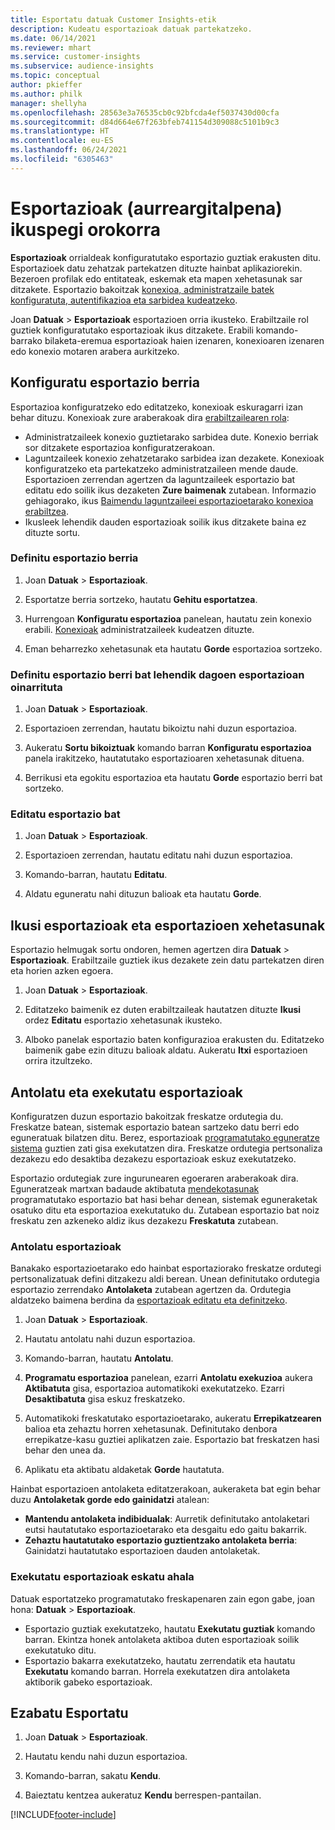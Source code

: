 ```yaml
---
title: Esportatu datuak Customer Insights-etik
description: Kudeatu esportazioak datuak partekatzeko.
ms.date: 06/14/2021
ms.reviewer: mhart
ms.service: customer-insights
ms.subservice: audience-insights
ms.topic: conceptual
author: pkieffer
ms.author: philk
manager: shellyha
ms.openlocfilehash: 28563e3a76535cb0c92bfcda4ef5037430d00cfa
ms.sourcegitcommit: d84d664e67f263bfeb741154d309088c5101b9c3
ms.translationtype: HT
ms.contentlocale: eu-ES
ms.lasthandoff: 06/24/2021
ms.locfileid: "6305463"
---
```

# <a name="exports-preview-overview"></a>Esportazioak (aurreargitalpena) ikuspegi orokorra

**Esportazioak** orrialdeak konfiguratutako esportazio guztiak erakusten ditu. Esportazioek datu zehatzak partekatzen dituzte hainbat aplikaziorekin. Bezeroen profilak edo entitateak, eskemak eta mapen xehetasunak sar ditzakete. Esportazio bakoitzak [konexioa, administratzaile batek konfiguratuta, autentifikazioa eta sarbidea kudeatzeko](connections.md).

Joan **Datuak** > **Esportazioak** esportazioen orria ikusteko. Erabiltzaile rol guztiek konfiguratutako esportazioak ikus ditzakete. Erabili komando-barrako bilaketa-eremua esportazioak haien izenaren, konexioaren izenaren edo konexio motaren arabera aurkitzeko.

## <a name="set-up-a-new-export"></a>Konfiguratu esportazio berria

Esportazioa konfiguratzeko edo editatzeko, konexioak eskuragarri izan behar dituzu. Konexioak zure araberakoak dira [erabiltzailearen rola](permissions.md):
- Administratzaileek konexio guztietarako sarbidea dute. Konexio berriak sor ditzakete esportazioa konfiguratzerakoan.
- Laguntzaileek konexio zehatzetarako sarbidea izan dezakete. Konexioak konfiguratzeko eta partekatzeko administratzaileen mende daude. Esportazioen zerrendan agertzen da laguntzaileek esportazio bat editatu edo soilik ikus dezaketen **Zure baimenak** zutabean. Informazio gehiagorako, ikus [Baimendu laguntzaileei esportazioetarako konexioa erabiltzea](connections.md#allow-contributors-to-use-a-connection-for-exports).
- Ikusleek lehendik dauden esportazioak soilik ikus ditzakete baina ez dituzte sortu.

### <a name="define-a-new-export"></a>Definitu esportazio berria

1. Joan **Datuak** > **Esportazioak**.

1. Esportatze berria sortzeko, hautatu **Gehitu esportatzea**.

1. Hurrengoan **Konfiguratu esportazioa** panelean, hautatu zein konexio erabili. [Konexioak](connections.md) administratzaileek kudeatzen dituzte. 

1. Eman beharrezko xehetasunak eta hautatu **Gorde** esportazioa sortzeko.

### <a name="define-a-new-export-based-on-an-existing-export"></a>Definitu esportazio berri bat lehendik dagoen esportazioan oinarrituta

1. Joan **Datuak** > **Esportazioak**.

1. Esportazioen zerrendan, hautatu bikoiztu nahi duzun esportazioa.

1. Aukeratu **Sortu bikoiztuak** komando barran **Konfiguratu esportazioa** panela irakitzeko, hautatutako esportazioaren xehetasunak dituena.

1. Berrikusi eta egokitu esportazioa eta hautatu **Gorde** esportazio berri bat sortzeko.

### <a name="edit-an-export"></a>Editatu esportazio bat

1. Joan **Datuak** > **Esportazioak**.

1. Esportazioen zerrendan, hautatu editatu nahi duzun esportazioa.

1. Komando-barran, hautatu **Editatu**.

1. Aldatu eguneratu nahi dituzun balioak eta hautatu **Gorde**.

## <a name="view-exports-and-export-details"></a>Ikusi esportazioak eta esportazioen xehetasunak

Esportazio helmugak sortu ondoren, hemen agertzen dira **Datuak** > **Esportazioak**. Erabiltzaile guztiek ikus dezakete zein datu partekatzen diren eta horien azken egoera.

1. Joan **Datuak** > **Esportazioak**.

1. Editatzeko baimenik ez duten erabiltzaileak hautatzen dituzte **Ikusi** ordez **Editatu** esportazio xehetasunak ikusteko.

1. Alboko panelak esportazio baten konfigurazioa erakusten du. Editatzeko baimenik gabe ezin dituzu balioak aldatu. Aukeratu **Itxi** esportazioen orrira itzultzeko.

## <a name="schedule-and-run-exports"></a>Antolatu eta exekutatu esportazioak

Konfiguratzen duzun esportazio bakoitzak freskatze ordutegia du. Freskatze batean, sistemak esportazio batean sartzeko datu berri edo eguneratuak bilatzen ditu. Berez, esportazioak [programatutako eguneratze sistema](system.md#schedule-tab) guztien zati gisa exekutatzen dira. Freskatze ordutegia pertsonaliza dezakezu edo desaktiba dezakezu esportazioak eskuz exekutatzeko.

Esportazio ordutegiak zure ingurunearen egoeraren araberakoak dira. Eguneratzeak martxan badaude aktibatuta [mendekotasunak](system.md#refresh-policies) programatutako esportazio bat hasi behar denean, sistemak eguneraketak osatuko ditu eta esportazioa exekutatuko du. Zutabean esportazio bat noiz freskatu zen azkeneko aldiz ikus dezakezu **Freskatuta** zutabean.

### <a name="schedule-exports"></a>Antolatu esportazioak

Banakako esportazioetarako edo hainbat esportaziorako freskatze ordutegi pertsonalizatuak defini ditzakezu aldi berean. Unean definitutako ordutegia esportazio zerrendako **Antolaketa** zutabean agertzen da. Ordutegia aldatzeko baimena berdina da [esportazioak editatu eta definitzeko](export-destinations.md#set-up-a-new-export). 

1. Joan **Datuak** > **Esportazioak**.

1. Hautatu antolatu nahi duzun esportazioa.

1. Komando-barran, hautatu **Antolatu**.

1. **Programatu esportazioa** panelean, ezarri **Antolatu exekuzioa** aukera **Aktibatuta** gisa, esportazioa automatikoki exekutatzeko. Ezarri **Desaktibatuta** gisa eskuz freskatzeko.

1. Automatikoki freskatutako esportazioetarako, aukeratu **Errepikatzearen** balioa eta zehaztu horren xehetasunak. Definitutako denbora errepikatze-kasu guztiei aplikatzen zaie. Esportazio bat freskatzen hasi behar den unea da.

1. Aplikatu eta aktibatu aldaketak **Gorde** hautatuta.

Hainbat esportazioen antolaketa editatzerakoan, aukeraketa bat egin behar duzu **Antolaketak gorde edo gainidatzi** atalean:
- **Mantendu antolaketa indibidualak**: Aurretik definitutako antolaketari eutsi hautatutako esportazioetarako eta desgaitu edo gaitu bakarrik.
- **Zehaztu hautatutako esportazio guztientzako antolaketa berria**: Gainidatzi hautatutako esportazioen dauden antolaketak.

### <a name="run-exports-on-demand"></a>Exekutatu esportazioak eskatu ahala

Datuak esportatzeko programatutako freskapenaren zain egon gabe, joan hona: **Datuak** > **Esportazioak**.

- Esportazio guztiak exekutatzeko, hautatu **Exekutatu guztiak** komando barran. Ekintza honek antolaketa aktiboa duten esportazioak soilik exekutatuko ditu.
- Esportazio bakarra exekutatzeko, hautatu zerrendatik eta hautatu **Exekutatu** komando barran. Horrela exekutatzen dira antolaketa aktiborik gabeko esportazioak. 

## <a name="remove-an-export"></a>Ezabatu Esportatu

1. Joan **Datuak** > **Esportazioak**.

1. Hautatu kendu nahi duzun esportazioa.

1. Komando-barran, sakatu **Kendu**.

1. Baieztatu kentzea aukeratuz **Kendu** berrespen-pantailan.


[!INCLUDE[footer-include](../includes/footer-banner.md)]
